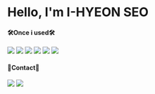 <p align="center">
        <h1>Hello, I'm I-HYEON SEO</h1>
        <div>
            <h4>🛠️Once i used🛠️</h4>
            <img src="https://img.shields.io/badge/Python-3766AB?style=flat-square&logo=Python&logoColor=white"/></a>
            <img src="https://img.shields.io/badge/JavaScript-F7DF1E?style=flat-square&logo=javascript&logoColor=black"/></a>
            <img src="https://img.shields.io/badge/Node.js-339933?style=flat-square&logo=nodedotjs&logoColor=white"/></a>
            <img src="https://img.shields.io/badge/React-61DAFB?style=flat-square&logo=React&logoColor=white"/></a>
            <img src="https://img.shields.io/badge/Django-092E20?style=flat-square&logo=Django&logoColor=white"/></a>
            <img src="https://img.shields.io/badge/Vue.js-4FC08D?style=flat-square&logo=Vue.js&logoColor=white"/></a>
        </div>
        <div>
            <h4>🙂Contact🙂</h4>   
            <a href="https://spacegg.tistory.com/"><img src="https://img.shields.io/badge/tistory-FF6000?style=flat-square&logo=Tistory&logoColor=white&link=https://spacegg.tistory.com/"/></a>
            <a href="https://www.instagram.com/ssafycial_9reat/"><img src="https://img.shields.io/badge/instagram-E4405F?style=flat-square&logo=Instagram&logoColor=white&link=https://www.instagram.com/ssafycial_9reat/"/></a>
        </div>
</>

